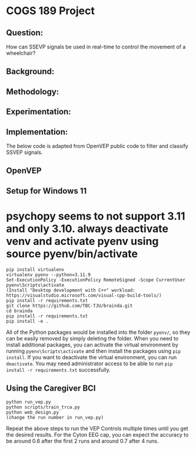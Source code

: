 # COGS 189 Project

## Question:

How can SSEVP signals be used in real-time to control the movement of a wheelchair?

## Background:

## Methodology:

## Experimentation:

## Implementation:

The below code is adapted from OpenVEP public code to filter and classify SSVEP signals.

## OpenVEP

## Setup for Windows 11

# psychopy seems to not support 3.11 and only 3.10. always deactivate venv and activate pyenv using source pyenv/bin/activate

```
pip install virtualenv
virtualenv pyenv --python=3.11.9
Set-ExecutionPolicy -ExecutionPolicy RemoteSigned -Scope CurrentUser
pyenv\Scripts\activate
(Install "Desktop development with C++" workload: https://visualstudio.microsoft.com/visual-cpp-build-tools/)
pip install -r requirements.txt
git clone https://github.com/TBC-TJU/brainda.git
cd brainda
pip install -r requirements.txt
pip install -e .
```

All of the Python packages would be installed into the folder `pyenv/`, so they can be easily removed by simply deleting the folder. When you need to install additional packages, you can activate the virtual environment by running `pyenv\Scripts\activate` and then install the packages using `pip install`. If you want to deactivate the virtual environment, you can run `deactivate`. You may need administrator access to be able to run `pip install -r requirements.txt` successfully.

## Using the Caregiver BCI

```
python run_vep.py
python scripts/train_trca.py
python web_design.py
(change the run number in run_vep.py)
```

Repeat the above steps to run the VEP Controls multiple times until you get the desired results. For the Cyton EEG cap, you can expect the accuracy to be around 0.6 after the first 2 runs and around 0.7 after 4 runs.
